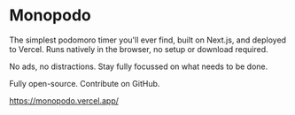 # Monopodo

The simplest podomoro timer you'll ever find, built on Next.js, and deployed to Vercel.
Runs natively in the browser, no setup or download required.

No ads, no distractions. Stay fully focussed on what needs to be done.

Fully open-source. Contribute on GitHub.

https://monopodo.vercel.app/